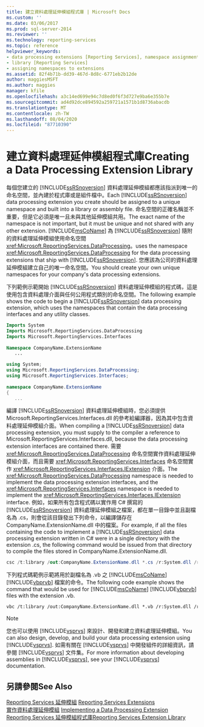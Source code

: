 ```yaml
---
title: 建立資料處理延伸模組程式庫 | Microsoft Docs
ms.custom: ''
ms.date: 03/06/2017
ms.prod: sql-server-2014
ms.reviewer: ''
ms.technology: reporting-services
ms.topic: reference
helpviewer_keywords:
- data processing extensions [Reporting Services], namespace assignments
- library [Reporting Services]
- assigning namespaces to extensions
ms.assetid: 82f4b71b-dd39-467d-8d8c-6771eb2b12de
author: maggiesMSFT
ms.author: maggies
manager: kfile
ms.openlocfilehash: a3c14ed699e94c7d8ed0f6f3d727e9ba6e355b7e
ms.sourcegitcommit: ad4d92dce894592a259721a1571b1d8736abacdb
ms.translationtype: MT
ms.contentlocale: zh-TW
ms.lasthandoff: 08/04/2020
ms.locfileid: "87710390"
---
```

# <a name="creating-a-data-processing-extension-library"></a><span data-ttu-id="ee13d-102">建立資料處理延伸模組程式庫</span><span class="sxs-lookup"><span data-stu-id="ee13d-102">Creating a Data Processing Extension Library</span></span>
  <span data-ttu-id="ee13d-103">每個您建立的 [!INCLUDE[ssRSnoversion](../../../includes/ssrsnoversion-md.md)] 資料處理延伸模組都應該指派到唯一的命名空間，並內建於程式庫或是組件檔中。</span><span class="sxs-lookup"><span data-stu-id="ee13d-103">Each [!INCLUDE[ssRSnoversion](../../../includes/ssrsnoversion-md.md)] data processing extension you create should be assigned to a unique namespace and built into a library or assembly file.</span></span> <span data-ttu-id="ee13d-104">命名空間的正確名稱並不重要，但是它必須是唯一且未與其他延伸模組共用。</span><span class="sxs-lookup"><span data-stu-id="ee13d-104">The exact name of the namespace is not important, but it must be unique and not shared with any other extension.</span></span> [!INCLUDE[msCoName](../../../includes/msconame-md.md)] <span data-ttu-id="ee13d-105">為 [!INCLUDE[ssRSnoversion](../../../includes/ssrsnoversion-md.md)] 隨附的資料處理延伸模組使用命名空間 <xref:Microsoft.ReportingServices.DataProcessing>。</span><span class="sxs-lookup"><span data-stu-id="ee13d-105">uses the namespace <xref:Microsoft.ReportingServices.DataProcessing> for the data processing extensions that ship with [!INCLUDE[ssRSnoversion](../../../includes/ssrsnoversion-md.md)].</span></span> <span data-ttu-id="ee13d-106">您應該為公司的資料處理延伸模組建立自己的唯一命名空間。</span><span class="sxs-lookup"><span data-stu-id="ee13d-106">You should create your own unique namespaces for your company's data processing extensions.</span></span>  
  
 <span data-ttu-id="ee13d-107">下列範例示範開始 [!INCLUDE[ssRSnoversion](../../../includes/ssrsnoversion-md.md)] 資料處理延伸模組的程式碼，這是使用包含資料處理介面與任何公用程式類別的命名空間。</span><span class="sxs-lookup"><span data-stu-id="ee13d-107">The following example shows the code to begin a [!INCLUDE[ssRSnoversion](../../../includes/ssrsnoversion-md.md)] data processing extension, which uses the namespaces that contain the data processing interfaces and any utility classes.</span></span>  
  
```vb  
Imports System  
Imports Microsoft.ReportingServices.DataProcessing  
Imports Microsoft.ReportingServices.Interfaces  
  
Namespace CompanyName.ExtensionName  
   ...  
```  
  
```csharp  
using System;  
using Microsoft.ReportingServices.DataProcessing;  
using Microsoft.ReportingServices.Interfaces;  
  
namespace CompanyName.ExtensionName  
{  
   ...  
```  
  
 <span data-ttu-id="ee13d-108">編譯 [!INCLUDE[ssRSnoversion](../../../includes/ssrsnoversion-md.md)] 資料處理延伸模組時，您必須提供 Microsoft.ReportingServices.Interfaces.dll 的參考給編譯器，因為其中包含資料處理延伸模組介面。</span><span class="sxs-lookup"><span data-stu-id="ee13d-108">When compiling a [!INCLUDE[ssRSnoversion](../../../includes/ssrsnoversion-md.md)] data processing extension, you must supply to the compiler a reference to Microsoft.ReportingServices.Interfaces.dll, because the data processing extension interfaces are contained there.</span></span> <span data-ttu-id="ee13d-109">需要 <xref:Microsoft.ReportingServices.DataProcessing> 命名空間實作資料處理延伸模組介面，而且需要 <xref:Microsoft.ReportingServices.Interfaces> 命名空間實作 <xref:Microsoft.ReportingServices.Interfaces.IExtension> 介面。</span><span class="sxs-lookup"><span data-stu-id="ee13d-109">The <xref:Microsoft.ReportingServices.DataProcessing> namespace is needed to implement the data processing extension interfaces, and the <xref:Microsoft.ReportingServices.Interfaces> namespace is needed to implement the <xref:Microsoft.ReportingServices.Interfaces.IExtension> interface.</span></span> <span data-ttu-id="ee13d-110">例如，如果所有包含程式碼以實作用 C# 撰寫的 [!INCLUDE[ssRSnoversion](../../../includes/ssrsnoversion-md.md)] 資料處理延伸模組之檔案，都在單一目錄中並且副檔名為 .cs，則會從該目錄發出下列命令，以編譯儲存在 CompanyName.ExtensionName.dll 中的檔案。</span><span class="sxs-lookup"><span data-stu-id="ee13d-110">For example, if all the files containing the code to implement a [!INCLUDE[ssRSnoversion](../../../includes/ssrsnoversion-md.md)] data processing extension written in C# were in a single directory with the extension .cs, the following command would be issued from that directory to compile the files stored in CompanyName.ExtensionName.dll.</span></span>  
  
```csharp  
csc /t:library /out:CompanyName.ExtensionName.dll *.cs /r:System.dll /r:Microsoft.ReportingServices.Interfaces.dll  
```  
  
 <span data-ttu-id="ee13d-111">下列程式碼範例示範將用於副檔名為 .vb 之 [!INCLUDE[msCoName](../../../includes/msconame-md.md)] [!INCLUDE[vbprvb](../../../includes/vbprvb-md.md)] 檔案的命令。</span><span class="sxs-lookup"><span data-stu-id="ee13d-111">The following code example shows the command that would be used for [!INCLUDE[msCoName](../../../includes/msconame-md.md)] [!INCLUDE[vbprvb](../../../includes/vbprvb-md.md)] files with the extension .vb.</span></span>  
  
```vb  
vbc /t:library /out:CompanyName.ExtensionName.dll *.vb /r:System.dll /r:Microsoft.ReportingServices.Interfaces.dll  
```  
  
> [!NOTE]  
>  <span data-ttu-id="ee13d-112">您也可以使用 [!INCLUDE[vsprvs](../../../includes/vsprvs-md.md)] 來設計、開發和建立資料處理延伸模組。</span><span class="sxs-lookup"><span data-stu-id="ee13d-112">You can also design, develop, and build your data processing extension using [!INCLUDE[vsprvs](../../../includes/vsprvs-md.md)].</span></span> <span data-ttu-id="ee13d-113">如需有關在 [!INCLUDE[vsprvs](../../../includes/vsprvs-md.md)] 中開發組件的詳細資訊，請參閱 [!INCLUDE[vsprvs](../../../includes/vsprvs-md.md)] 文件集。</span><span class="sxs-lookup"><span data-stu-id="ee13d-113">For more information about developing assemblies in [!INCLUDE[vsprvs](../../../includes/vsprvs-md.md)], see your [!INCLUDE[vsprvs](../../../includes/vsprvs-md.md)] documentation.</span></span>  
  
## <a name="see-also"></a><span data-ttu-id="ee13d-114">另請參閱</span><span class="sxs-lookup"><span data-stu-id="ee13d-114">See Also</span></span>  
 <span data-ttu-id="ee13d-115">[Reporting Services 延伸模組](../reporting-services-extensions.md) </span><span class="sxs-lookup"><span data-stu-id="ee13d-115">[Reporting Services Extensions](../reporting-services-extensions.md) </span></span>  
 <span data-ttu-id="ee13d-116">[實作資料處理延伸模組](implementing-a-data-processing-extension.md) </span><span class="sxs-lookup"><span data-stu-id="ee13d-116">[Implementing a Data Processing Extension](implementing-a-data-processing-extension.md) </span></span>  
 [<span data-ttu-id="ee13d-117">Reporting Services 延伸模組程式庫</span><span class="sxs-lookup"><span data-stu-id="ee13d-117">Reporting Services Extension Library</span></span>](../reporting-services-extension-library.md)  
  
  
